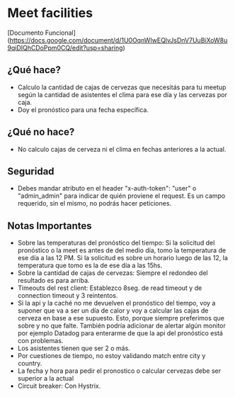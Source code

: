 # Meet facilities
[Documento Funcional] (https://docs.google.com/document/d/1U0OqnWIwEQlvJsDnV7UuBiXoW8u9qiDIQhCDoPpm0CQ/edit?usp=sharing)

## ¿Qué hace?
* Calculo la cantidad de cajas de cervezas que necesitás para tu meetup según la cantidad de asistentes el clima para ese día y las cervezas por caja.
* Doy el pronóstico para una fecha específica.

## ¿Qué no hace?
* No calculo cajas de cerveza ni el clima en fechas anteriores a la actual.


## Seguridad
* Debes mandar atributo en el header "x-auth-token": "user" o "admin_admin" para indicar de quién proviene el request. Es un campo requerido, sin el mismo, no podrás hacer peticiones.

## Notas Importantes
* Sobre las temperaturas del pronóstico del tiempo: Si la solicitud del pronóstico o la meet es antes de del medio día, tomo la temperatura de ese día a las 12 PM. Si la solicitud es sobre un horario luego de las 12, la temperatura que tomo es la de ese día a las 15hs.
* Sobre la cantidad de cajas de cervezas: Siempre el redondeo del resultado es para arriba.
* Timeouts del rest client: Establezco 8seg. de read timeout y de connection timeout y 3 reintentos.
* Si la api y la caché no me devuelven el pronóstico del tiempo, voy a suponer que va a ser un día de calor y voy a calcular las cajas de cerveza en base a ese supuesto. Esto, porque siempre preferimos que sobre y no que falte. También podría adicionar de alertar algún monitor por ejemplo Datadog para enterarme de que la api del pronóstico está con problemas.
* Los asistentes tienen que ser 2 o más.
* Por cuestiones de tiempo, no estoy validando match entre city y country.
* La fecha y hora para pedir el pronostico o calcular cervezas debe ser superior a la actual
* Circuit breaker: Con Hystrix.